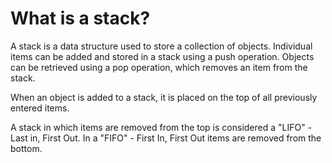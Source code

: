 # What is a stack?
A stack is a data structure used to store a collection of objects.
Individual items can be added and  stored in a stack using a push operation. Objects can be retrieved using a pop operation, which removes an item from the stack.

When an object is added to a stack, it is placed on the top of all previously entered items. 

A stack in which items are removed from the top is considered a "LIFO" - Last in, First Out. In a "FIFO" - First In, First Out items are removed from the bottom.


